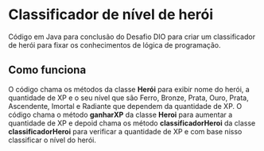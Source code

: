 # Classificador de nível de herói
Código em Java para conclusão do Desafio DIO para criar um classificador de herói para fixar os conhecimentos de lógica de programação.

## Como funciona
O código chama os métodos da classe **Herói** para exibir nome do herói, a quantidade de XP e o seu nível que são Ferro, Bronze, Prata, Ouro, Prata, Ascendente, Imortal e Radiante que dependem da quantidade de XP. O código chama o método **ganharXP** da classe **Heroi** para aumentar a quantidade de XP e depoid chama os método **classificadorHeroi** da classe **classificadorHeroi** para verificar a quantidade de XP e com base nisso classificar o nível do herói.